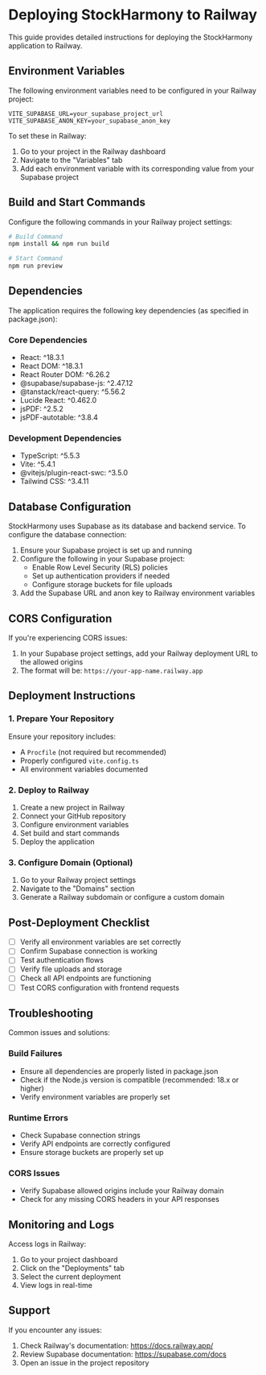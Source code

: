 # Deploying StockHarmony to Railway

This guide provides detailed instructions for deploying the StockHarmony application to Railway.

## Environment Variables

The following environment variables need to be configured in your Railway project:

```env
VITE_SUPABASE_URL=your_supabase_project_url
VITE_SUPABASE_ANON_KEY=your_supabase_anon_key
```

To set these in Railway:
1. Go to your project in the Railway dashboard
2. Navigate to the "Variables" tab
3. Add each environment variable with its corresponding value from your Supabase project

## Build and Start Commands

Configure the following commands in your Railway project settings:

```bash
# Build Command
npm install && npm run build

# Start Command
npm run preview
```

## Dependencies

The application requires the following key dependencies (as specified in package.json):

### Core Dependencies
- React: ^18.3.1
- React DOM: ^18.3.1
- React Router DOM: ^6.26.2
- @supabase/supabase-js: ^2.47.12
- @tanstack/react-query: ^5.56.2
- Lucide React: ^0.462.0
- jsPDF: ^2.5.2
- jsPDF-autotable: ^3.8.4

### Development Dependencies
- TypeScript: ^5.5.3
- Vite: ^5.4.1
- @vitejs/plugin-react-swc: ^3.5.0
- Tailwind CSS: ^3.4.11

## Database Configuration

StockHarmony uses Supabase as its database and backend service. To configure the database connection:

1. Ensure your Supabase project is set up and running
2. Configure the following in your Supabase project:
   - Enable Row Level Security (RLS) policies
   - Set up authentication providers if needed
   - Configure storage buckets for file uploads
3. Add the Supabase URL and anon key to Railway environment variables

## CORS Configuration

If you're experiencing CORS issues:

1. In your Supabase project settings, add your Railway deployment URL to the allowed origins
2. The format will be: `https://your-app-name.railway.app`

## Deployment Instructions

### 1. Prepare Your Repository

Ensure your repository includes:
- A `Procfile` (not required but recommended)
- Properly configured `vite.config.ts`
- All environment variables documented

### 2. Deploy to Railway

1. Create a new project in Railway
2. Connect your GitHub repository
3. Configure environment variables
4. Set build and start commands
5. Deploy the application

### 3. Configure Domain (Optional)

1. Go to your Railway project settings
2. Navigate to the "Domains" section
3. Generate a Railway subdomain or configure a custom domain

## Post-Deployment Checklist

- [ ] Verify all environment variables are set correctly
- [ ] Confirm Supabase connection is working
- [ ] Test authentication flows
- [ ] Verify file uploads and storage
- [ ] Check all API endpoints are functioning
- [ ] Test CORS configuration with frontend requests

## Troubleshooting

Common issues and solutions:

### Build Failures
- Ensure all dependencies are properly listed in package.json
- Check if the Node.js version is compatible (recommended: 18.x or higher)
- Verify environment variables are properly set

### Runtime Errors
- Check Supabase connection strings
- Verify API endpoints are correctly configured
- Ensure storage buckets are properly set up

### CORS Issues
- Verify Supabase allowed origins include your Railway domain
- Check for any missing CORS headers in your API responses

## Monitoring and Logs

Access logs in Railway:
1. Go to your project dashboard
2. Click on the "Deployments" tab
3. Select the current deployment
4. View logs in real-time

## Support

If you encounter any issues:
1. Check Railway's documentation: https://docs.railway.app/
2. Review Supabase documentation: https://supabase.com/docs
3. Open an issue in the project repository